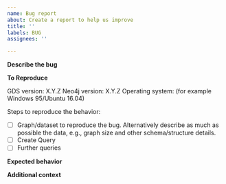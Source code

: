 ```yaml
---
name: Bug report
about: Create a report to help us improve
title: ''
labels: BUG
assignees: ''

---
```


**Describe the bug**
<!-- A clear and concise description of what the bug is. 
    If it is a security issue, please contact us as described in https://neo4j.com/trust-center/responsible-disclosure/.
-->

**To Reproduce**
<!-- Running `CALL gds.debug.sysInfo` helps to provide vital details -->

GDS version: X.Y.Z
Neo4j version: X.Y.Z
Operating system: (for example Windows 95/Ubuntu 16.04)

Steps to reproduce the behavior:
- [ ] Graph/dataset to reproduce the bug.  Alternatively describe as much as possible the data, e.g., graph size and other schema/structure details.
- [ ] Create Query 
- [ ] Further queries

**Expected behavior**
<!-- A clear and concise description of what you expected to happen. -->

**Additional context**
<!-- Add any other context about the problem here. 
Especially helpful are log-files, stacktraces, and other debug output (as appropriate). -->

